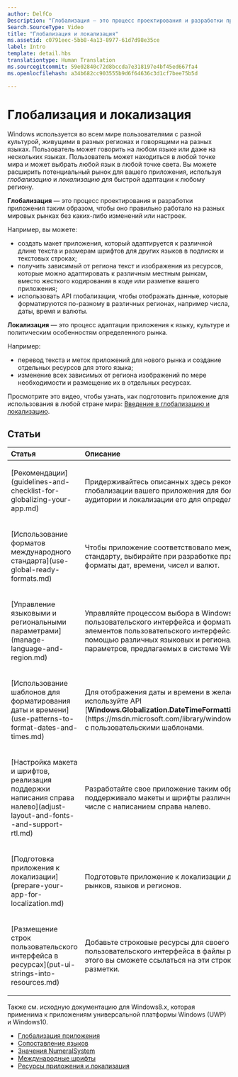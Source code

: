 ```yaml
---
author: DelfCo
Description: "Глобализация — это процесс проектирования и разработки приложения таким образом, чтобы оно правильно работало на разных мировых рынках без каких-либо изменений или настроек."
Search.SourceType: Video
title: "Глобализация и локализация"
ms.assetid: c0791eec-5bb8-4a13-8977-61d7d98e35ce
label: Intro
template: detail.hbs
translationtype: Human Translation
ms.sourcegitcommit: 59e02840c72d8bccda7e318197e4bf45ed667fa4
ms.openlocfilehash: a34b682cc903555b9d6f64636c3d1cf7bee75b5d

---
```


# Глобализация и локализация




Windows используется во всем мире пользователями с разной культурой, живущими в разных регионах и говорящими на разных языках. Пользователь может говорить на любом языке или даже на нескольких языках. Пользователь может находиться в любой точке мира и может выбрать любой язык в любой точке света. Вы можете расширить потенциальный рынок для вашего приложения, используя *глобализацию* и *локализацию* для быстрой адаптации к любому региону.

**Глобализация** — это процесс проектирования и разработки приложения таким образом, чтобы оно правильно работало на разных мировых рынках без каких-либо изменений или настроек.

Например, вы можете:

-   создать макет приложения, который адаптируется к различной длине текста и размерам шрифтов для других языков в подписях и текстовых строках;
-   получить зависимый от региона текст и изображения из ресурсов, которые можно адаптировать к различным местным рынкам, вместо жесткого кодирования в коде или разметке вашего приложения;
-   использовать API глобализации, чтобы отображать данные, которые форматируются по-разному в различных регионах, например числа, даты, время и валюты.

**Локализация** — это процесс адаптации приложения к языку, культуре и политическим особенностям определенного рынка.

Например:

-   перевод текста и меток приложений для нового рынка и создание отдельных ресурсов для этого языка;
-   изменение всех зависимых от региона изображений по мере необходимости и размещение их в отдельных ресурсах.

Просмотрите это видео, чтобы узнать, как подготовить приложение для использования в любой стране мира: [Введение в глобализацию и локализацию](https://channel9.msdn.com/Blogs/One-Dev-Minute/Introduction-to-globalization-and-localization).

## Статьи
<table>
<colgroup>
<col width="50%" />
<col width="50%" />
</colgroup>
<thead>
<tr class="header">
<th align="left">Статья</th>
<th align="left">Описание</th>
</tr>
</thead>
<tbody>
<tr class="odd">
<td align="left"><p>[Рекомендации](guidelines-and-checklist-for-globalizing-your-app.md)</p></td>
<td align="left"><p>Придерживайтесь описанных здесь рекомендаций по глобализации вашего приложения для более широкой аудитории и локализации его для определенного рынка.</p></td>
</tr>
<tr class="odd">
<td align="left"><p>[Использование форматов международного стандарта](use-global-ready-formats.md)</p></td>
<td align="left"><p>Чтобы приложение соответствовало международному стандарту, выбирайте при разработке правильные форматы дат, времени, чисел и валют.</p></td>
</tr>
<tr class="even">
<td align="left"><p>[Управление языковыми и региональными параметрами](manage-language-and-region.md)</p></td>
<td align="left"><p>Управляйте процессом выбора в Windows ресурсов пользовательского интерфейса и форматирования элементов пользовательского интерфейса приложения с помощью различных языковых и региональных параметров, предлагаемых в системе Windows.</p></td>
</tr>
<tr class="odd">
<td align="left"><p>[Использование шаблонов для форматирования даты и времени](use-patterns-to-format-dates-and-times.md)</p></td>
<td align="left"><p>Для отображения даты и времени в желаемом формате используйте API [<strong>Windows.Globalization.DateTimeFormatting</strong>] (https://msdn.microsoft.com/library/windows/apps/br206859) с пользовательскими шаблонами.</p></td>
</tr>
<tr class="even">
<td align="left"><p>[Настройка макета и шрифтов, реализация поддержки написания справа налево](adjust-layout-and-fonts--and-support-rtl.md)</p></td>
<td align="left"><p>Разработайте свое приложение таким образом, чтобы оно поддерживало макеты и шрифты различных языков, в том числе с написанием справа налево.</p></td>
</tr>
<tr class="odd">
<td align="left"><p>[Подготовка приложения к локализации](prepare-your-app-for-localization.md)</p></td>
<td align="left"><p>Подготовьте приложение к локализации для других рынков, языков и регионов.</p></td>
</tr>
<tr class="even">
<td align="left"><p>[Размещение строк пользовательского интерфейса в ресурсах](put-ui-strings-into-resources.md)</p></td>
<td align="left"><p>Добавьте строковые ресурсы для своего пользовательского интерфейса в файлы ресурсов. После этого вы сможете ссылаться на эти строки из кода или разметки.</p></td>
</tr>
</tbody>
</table>

 

Также см. исходную документацию для Windows8.x, которая применима к приложениям универсальной платформы Windows (UWP) и Windows10.

-   [Глобализация приложения](https://msdn.microsoft.com/library/windows/apps/xaml/hh965328)
-   [Сопоставление языков](https://msdn.microsoft.com/library/windows/apps/xaml/jj673578.aspx)
-   [Значения NumeralSystem](https://msdn.microsoft.com/library/windows/apps/xaml/jj236471.aspx)
-   [Международные шрифты](https://msdn.microsoft.com/library/windows/apps/xaml/dn263115.aspx)
-   [Ресурсы приложения и локализация](https://msdn.microsoft.com/library/windows/apps/xaml/hh710212.aspx)

 

 






<!--HONumber=Aug16_HO3-->


